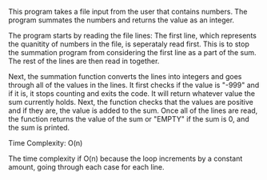 This program takes a file input from the user that contains numbers. The program summates the numbers and returns the value as an integer. 

The program starts by reading the file lines: The first line, which represents the quanitity of numbers in the file, is seperataly read first. This is to stop the summation program from considering the first line as a part of the sum. The rest of the lines are then read in together. 

Next, the summation function converts the lines into integers and goes through all of the values in the lines. It first checks if the value is "-999" and if it is, it stops counting and exits the code. It will return whatever value the sum currently holds. Next, the function checks that the values are positive and if they are, the value is added to the sum. Once all of the lines are read, the function returns the value of the sum or "EMPTY" if the sum is 0, and the sum is printed. 

Time Complexity: O(n) 

The time complexity if O(n) because the loop increments by a constant amount, going through each case for each line. 